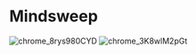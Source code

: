 # Mindsweep




![chrome_8rys980CYD](https://user-images.githubusercontent.com/79811001/123162820-124d0e00-d43f-11eb-83b3-2e98499a0c98.png)
![chrome_3K8wlM2pGt](https://user-images.githubusercontent.com/79811001/123162822-124d0e00-d43f-11eb-9a7b-6f7e84130ee5.png)
